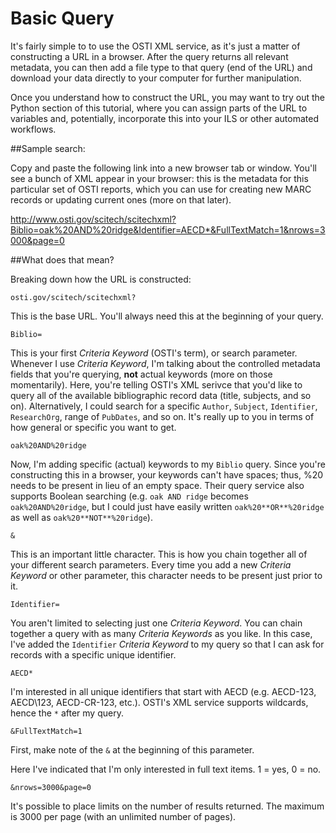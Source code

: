 # Basic Query

It's fairly simple to to use the OSTI XML service, as it's just a matter of constructing a URL in a browser. After the query returns all relevant metadata, you can then add a file type to that query (end of the URL) and download your data directly to your computer for further manipulation. 

Once you understand how to construct the URL, you may want to try out the Python section of this tutorial, where you can assign parts of the URL to variables and, potentially, incorporate this into your ILS or other automated workflows. 

##Sample search: 

Copy and paste the following link into a new browser tab or window. You'll see a bunch of XML appear in your browser: this is the metadata for this particular set of OSTI reports, which you can use for creating new MARC records or updating current ones (more on that later). 

<http://www.osti.gov/scitech/scitechxml?Biblio=oak%20AND%20ridge&Identifier=AECD*&FullTextMatch=1&nrows=3000&page=0>

##What does that mean?

Breaking down how the URL is constructed: 

`osti.gov/scitech/scitechxml?`

This is the base URL. You'll always need this at the beginning of your query.  

`Biblio=`

This is your first *Criteria Keyword* (OSTI's term), or search parameter. Whenever I use *Criteria Keyword*, I'm talking about the controlled metadata fields that you're querying, **not** actual keywords (more on those momentarily). 
Here, you're telling OSTI's XML serivce that you'd like to query all of the available bibliographic record data (title, subjects, and so on). Alternatively, I could search for a specific `Author`, `Subject`, `Identifier`, `ResearchOrg`, range of `PubDates`, and so on. It's really up to you in terms of how general or specific you want to get. 

`oak%20AND%20ridge`

Now, I'm adding specific (actual) keywords to my `Biblio` query. Since you're constructing this in a browser, your keywords can't have spaces; thus, %20 needs to be present in lieu of an empty space. Their query service also supports Boolean searching (e.g. `oak AND ridge` becomes `oak%20AND%20ridge`, but I could just have easily written `oak%20**OR**%20ridge` as well as `oak%20**NOT**%20ridge`). 

`&`

This is an important little character. This is how you chain together all of your different search parameters. Every time you add a new *Criteria Keyword* or other parameter, this character needs to be present just prior to it. 

`Identifier=`

You aren't limited to selecting just one *Criteria Keyword*. You can chain together a query with as many *Criteria Keywords* as you like. In this case, I've added the `Identifier` *Criteria Keyword* to my query so that I can ask for records with a specific unique identifier.  

`AECD*`

I'm interested in all unique identifiers that start with AECD (e.g. AECD-123, AECD\123, AECD-CR-123, etc.). OSTI's XML service supports wildcards, hence the `*` after my query. 

`&FullTextMatch=1`

First, make note of the `&` at the beginning of this parameter. 

Here I've indicated that I'm only interested in full text items. 1 = yes, 0 = no. 

`&nrows=3000&page=0`

It's possible to place limits on the number of results returned. The maximum is 3000 per page (with an unlimited number of pages). 